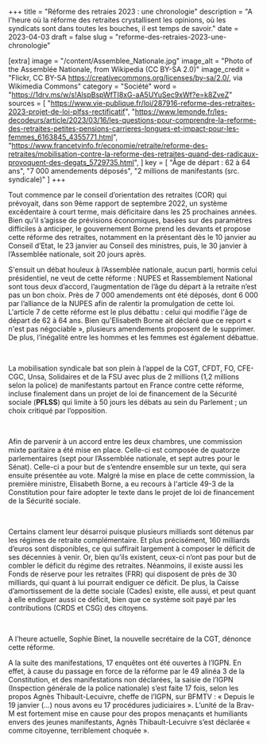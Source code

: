 +++
title = "Réforme des retraies 2023 : une chronologie"
description = "A l'heure où la réforme des retraites crystallisent les opinions, où les syndicats sont dans toutes les bouches, il est temps de savoir."
date = 2023-04-03
draft = false
slug = "reforme-des-retraies-2023-une-chronologie"

[extra]
image = "/content/Assemblee_Nationale.jpg"
image_alt = "Photo of the Assemblée Nationale, from Wikipedia (CC BY-SA 2.0)"
image_credit = "Flickr, CC BY-SA <https://creativecommons.org/licenses/by-sa/2.0/>, via Wikimedia Commons"
category = "Société"
word = "https://1drv.ms/w/s!AlspBspWfTI8xG-aA5UYuSec9xWf?e=k8ZveZ"
sources = [
  "https://www.vie-publique.fr/loi/287916-reforme-des-retraites-2023-projet-de-loi-plfss-rectificatif",
  "https://www.lemonde.fr/les-decodeurs/article/2023/03/16/les-questions-pour-comprendre-la-reforme-des-retraites-petites-pensions-carrieres-longues-et-impact-pour-les-femmes_6163845_4355771.html",
  "https://www.francetvinfo.fr/economie/retraite/reforme-des-retraites/mobilisation-contre-la-reforme-des-retraites-quand-des-radicaux-provoquent-des-degats_5729735.html",
]
key = [
  "Âge de départ : 62 à 64 ans",
  "7 000 amendements déposés",
  "2 millions de manifestants (src. syndicale)"
]
+++

Tout commence par le conseil d’orientation des retraites (COR) qui prévoyait, dans son 9ème rapport de septembre 2022, un système excédentaire à court terme, mais déficitaire dans les 25 prochaines années. Bien qu’il s’agisse de prévisions économiques, basées sur des paramètres difficiles à anticiper, le gouvernement Borne prend les devants et propose cette réforme des retraites, notamment en la présentant dès le 10 janvier au Conseil d’Etat, le 23 janvier au Conseil des ministres, puis, le 30 janvier à l’Assemblée nationale, soit 20 jours après. 

S'ensuit un débat houleux à l’Assemblée nationale, aucun parti, hormis celui présidentiel, ne veut de cette réforme : NUPES et Rassemblement National sont tous deux d’accord, l’augmentation de l’âge du départ à la retraite n’est pas un bon choix. Près de 7 000 amendements ont été déposés, dont 6 000 par l’alliance de la NUPES afin de ralentir la promulgation de cette loi. L'article 7 de cette réforme est le plus débattu : celui qui modifie l'âge de départ de 62 à 64 ans. Bien qu'Elisabeth Borne ait déclaré que ce report « n'est pas négociable », plusieurs amendements proposent de le supprimer. De plus, l’inégalité entre les hommes et les femmes est également débattue. 

<br />

La mobilisation syndicale bat son plein à l’appel de la CGT, CFDT, FO, CFE-CGC, Unsa, Solidaires et de la FSU avec plus de 2 millions (1,2 millions selon la police) de manifestants partout en France contre cette réforme, incluse finalement dans un projet de loi de financement de la Sécurité sociale (**PFLSS**) qui limite à 50 jours les débats au sein du Parlement ; un choix critiqué par l’opposition. 

<br />

Afin de parvenir à un accord entre les deux chambres, une commission mixte paritaire a été mise en place. Celle-ci est composée de quatorze parlementaires (sept pour l’Assemblée nationale, et sept autres pour le Sénat). Celle-ci a pour but de s’entendre ensemble sur un texte, qui sera ensuite présentée au vote. Malgré la mise en place de cette commission, la première ministre, Elisabeth Borne, a eu recours à l'article 49-3 de la Constitution pour faire adopter le texte dans le projet de loi de financement de la Sécurité sociale. 

<br />

Certains clament leur désarroi puisque plusieurs milliards sont détenus par les régimes de retraite complémentaire. Et plus précisément, 160 milliards d’euros sont disponibles, ce qui suffirait largement à composer le déficit de ses décennies à venir. Or, bien qu’ils existent, ceux-ci n’ont pas pour but de combler le déficit du régime des retraites. Néanmoins, il existe aussi les Fonds de réserve pour les retraites (FRR) qui disposent de près de 30 milliards, qui quant à lui pourrait endiguer ce déficit. De plus, la Caisse d’amortissement de la dette sociale (Cades) existe, elle aussi, et peut quant à elle endiguer aussi ce déficit, bien que ce système soit payé par les contributions (CRDS et CSG) des citoyens. 

<br />

A l’heure actuelle, Sophie Binet, la nouvelle secrétaire de la CGT, dénonce cette réforme. 

A la suite des manifestations, 17 enquêtes ont été ouvertes à l’IGPN. En effet, à cause du passage en force de la réforme par le 49 alinéa 3 de la Constitution, et des manifestations non déclarées, la saisie de l’IGPN (Inspection générale de la police nationale) s’est faite 17 fois, selon les propos Agnès Thibault-Lecuivre, cheffe de l’IGPN, sur BFMTV : « Depuis le 19 janvier (...) nous avons eu 17 procédures judiciaires ». L’unité de la Brav-M est fortement mise en cause pour des propos menaçants et humiliants envers des jeunes manifestants, Agnès Thibault-Lecuivre s’est déclarée « comme citoyenne, terriblement choquée ». 
